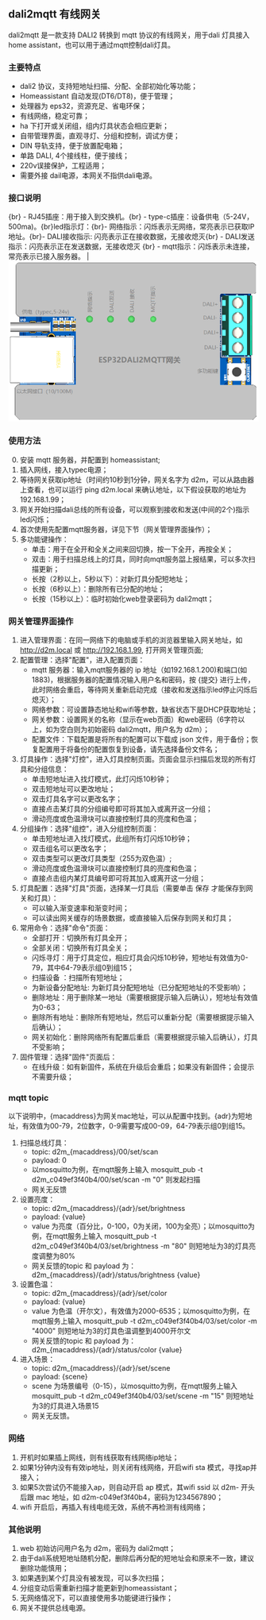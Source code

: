 ## dali2mqtt 有线网关

dali2mqtt 是一款支持 DALI2 转换到 mqtt 协议的有线网关，用于dali 灯具接入 home assistant，也可以用于通过mqtt控制dali灯具。

### 主要特点

- dali2 协议，支持短地址扫描、分配、全部初始化等功能；
- Homeassistant 自动发现(DT6/DT8)，便于管理；
- 处理器为 eps32，资源充足、省电环保；
- 有线网络，稳定可靠；
- ha 下打开或关闭组，组内灯具状态会相应更新；
- 自带管理界面，直观寻灯、分组和控制，调试方便；
- DIN 导轨支持，便于放置配电箱；
- 单路 DALI, 4个接线柱，便于接线；
- 220v误接保护，工程适用；
- 需要外接 dail电源，本网关不指供dali电源。

### 接口说明
\{br\} - RJ45插座：用于接入到交换机。\{br\} - type-c插座：设备供电（5-24V，500ma)。\{br\}led指示灯：\{br\}- 网络指示：闪烁表示无网络，常亮表示已获取IP地址。\{br\}- DALI接收指示: 闪亮表示正在接收数据，无接收熄灭\{br\} - DALI发送指示：闪亮表示正在发送数据，无接收熄灭 \{br\} - mqtt指示：闪烁表示未连接，常亮表示已接入服务器。 |  ![体积小巧](/res/esp32dali2mqtt.png )

### 使用方法
0. 安装 mqtt 服务器，并配置到 homeassistant;
1. 插入网线，接入typec电源；
2. 等待网关获取ip地址（时间约10秒到1分钟，网关名字为 d2m，可以从路由器上查看，也可以运行 ping d2m.local 来确认地址，以下假设获取的地址为 192.168.1.99；
3. 网关开始扫描dali总线的所有设备，可以观察到接收和发送(中间的2个)指示led闪烁；
4. 首次使用先配置mqtt服务器，详见下节（网关管理界面操作）；
5. 多功能键操作：
    - 单击：用于在全开和全关之间来回切换，按一下全开，再按全关；
    - 双击：用于扫描总线上的灯具，同时向mqtt服务㗊上报结果，可以多次扫描更新；
    - 长按（2秒以上，5秒以下）：对新灯具分配短地址；
    - 长按（6秒以上）：删除所有已分配的地址；
    - 长按（15秒以上）：临时初始化web登录密码为 dali2mqtt；

### 网关管理界面操作
1. 进入管理界面：在同一网络下的电脑或手机的浏览器里输入网关地址，如 http://d2m.local 或 http://192.168.1.99, 打开网关管理页面;
2. 配置管理：选择"配置"，进入配置页面：
    - mqtt 服务器：输入mqtt服务器的 ip 地址（如192.168.1.200)和端口(如1883)，根据服务器的配置情况输入用户名和密码，按 \{提交\} 进行上传，此时网络会重启，等待网关重新启动完成（接收和发送指示led停止闪烁后熄灭）；
    - 网络参数：可设置静态地址和wifi等参数，缺省状态下是DHCP获取地址；
    - 网关参数：设置网关的名称（显示在web页面）和web密码（6字符以上，如为空白则为初始密码 dali2mqtt，用户名为 d2m）；
    - 配置文件：下载配置是将所有的配置可以下载成 json 文件，用于备份；恢复配置用于将备份的配置恢复到设备，请先选择备份文件名；
3. 灯具操作：选择"灯控"，进入灯具控制页面。页面会显示扫描后发现的所有灯具和分组信息：
    - 单击短地址进入找灯模式，此灯闪烁10秒钟；
    - 双击短地址可以更改地址；
    - 双击灯具名字可以更改名字；
    - 直接点击某灯具的分组编号即可将其加入或离开这一分组；
    - 滑动亮度或色温滑块可以直接控制灯具的亮度和色温；
4. 分组操作：选择"组控"，进入分组控制页面：
    - 单击短地址进入找灯模式，此组所有灯闪烁10秒钟；
    - 双击组名可以更改名字；
    - 双击类型可以更改灯具类型（255为双色温）;
    - 滑动亮度或色温滑块可以直接控制灯具的亮度和色温；
    - 直接点击组内某灯具编号即可将其加入或离开这一分组；
5. 灯具配置：选择"灯具"页面，选择某一灯具后（需要单击 保存 才能保存到网关和灯具）：
    - 可以输入渐变速率和渐变时间；
    - 可以读出网关缓存的场景数据，或直接输入后保存到网关和灯具；
6. 常用命令：选择"命令"页面：
    - 全部打开：切换所有灯具全开；
    - 全部关闭：切换所有灯具全关；
    - 闪烁寻灯：用于灯具定位，相应灯具会闪烁10秒钟，短地址有效值为0-79，其中64-79表示组0到组15；
    - 扫描设备 ：扫描所有短地址；
    - 为新设备分配地址: 为新灯具分配短地址（已分配短地址的不受影响）；
    - 删除地址：用于删除某一地址（需要根据提示输入后确认），短地址有效值为0-63；
    - 删除所有地址：删除所有短地址，然后可以重新分配（需要根据提示输入后确认）；
    - 网关初始化：删除网络所有配置后重启（需要根据提示输入后确认），灯具不受影响；
6. 固件管理：选择"固件"页面后：
    - 在线升级：如有新固件，系统在升级后会重启；如果没有新固件；会提示不需要升级；

### mqtt topic
以下说明中，\{macaddress\}为网关mac地址，可以从配置中找到。\{adr\}为短地址，有效值为00-79，2位数字，0-9需要写成00-09，64-79表示组0到组15。
1. 扫描总线灯具：
    - topic: d2m_\{macaddress\}/00/set/scan
    - payload: 0
    - 以mosquitto为例，在mqtt服务上输入 mosquitt_pub -t d2m_c049ef3f40b4/00/set/scan -m "0" 则发起扫描
    - 网关无反馈
2. 设置亮度：
    - topic: d2m_\{macaddress\}/\{adr\}/set/brightness
    - payload: \{value\}
    - value 为亮度（百分比，0-100，0为关闭，100为全亮）；以mosquitto为例，在mqtt服务上输入 mosquitt_pub -t d2m_c049ef3f40b4/03/set/brightness -m "80" 则短地址为3的灯具亮度调整为80%
    - 网关反馈的topic 和 payload 为： d2m_\{macaddress\}/\{adr\}/status/brightness \{value\}
3. 设置色温：
    - topic: d2m_\{macaddress\}/\{adr\}/set/color
    - payload: \{value\}
    - value 为色温（开尔文），有效值为2000-6535；以mosquitto为例，在mqtt服务上输入 mosquitt_pub -t d2m_c049ef3f40b4/03/set/color -m "4000" 则短地址为3的灯具色温调整到4000开尔文
    - 网关反馈的topic 和 payload 为： d2m_\{macaddress\}/\{adr\}/status/color \{value\}
4. 进入场景：
    - topic: d2m_\{macaddress\}/\{adr\}/set/scene
    - payload: \{scene\}
    - scene 为场景编号（0-15），以mosquitto为例，在mqtt服务上输入 mosquitt_pub -t d2m_c049ef3f40b4/03/set/scene -m "15" 则短地址为3的灯具进入场景15
    - 网关无反馈。


### 网络
1. 开机时如果插上网线，则有线获取有线网络ip地址；
2. 如果1分钟内没有有效ip地址，则关闭有线网络，开启wifi sta 模式，寻找ap并接入；
3. 如果5次尝试仍不能接入ap，则自动开启 ap 模式，其wifi ssid 以 d2m- 开头后跟 mac 地址，如 d2m-c049ef3f40b4，密码为1234567890；
4. wifi 开启后，再插入有线电缆无效，系统不再检测有线网络；

### 其他说明
1. web 初始访问用户名为 d2m，密码为 dali2mqtt；
2. 由于dali系统短地址随机分配，删除后再分配的短地址会和原来不一致，建议删除功能慎用；
3. 如果遇到某个灯具没有被发现，可以多次扫描；
4. 分组变动后需重新扫描才能更新到homeassistant；
5. 无网络情况下，可以直接使用多功能键进行操作；
6. 网关不提供总线电源。